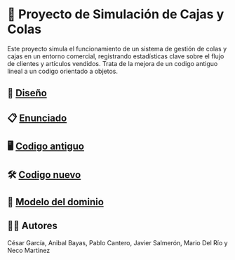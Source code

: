 # 🏪 Proyecto de Simulación de Cajas y Colas

Este proyecto simula el funcionamiento de un sistema de gestión de colas y cajas en un entorno comercial, registrando estadísticas clave sobre el flujo de clientes y artículos vendidos. Trata de la mejora de un codigo antiguo lineal a un codigo orientado a objetos.

## 🛫 [Diseño](/proyecto/documentos/diseño.md)

## 📋 [Enunciado](/proyecto/documentos/enunciado.md)

## 🖥️ [Codigo antiguo](/proyecto/proyectoInicial/RetoEv2.java)

## 🛠️ [Codigo nuevo](/proyecto/proyectoMejorado/)

## 📝 [Modelo del dominio](/documentos/modeloDominio.md)

## 👨‍💻 Autores
César García, Anibal Bayas, Pablo Cantero, Javier Salmerón, Mario Del Río y Neco Martinez

